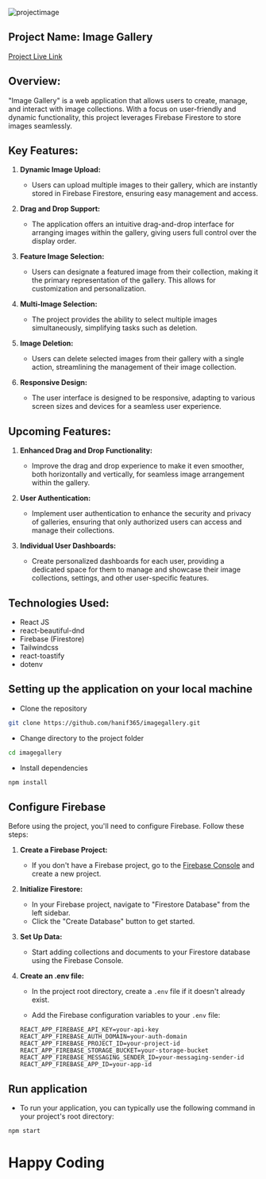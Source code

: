 ![projectimage](https://github.com/hanif365/imagegallery/assets/55603798/c4c23fe7-5afd-4ae8-8d00-b5036172cd69)

## Project Name: Image Gallery

[Project Live Link](https://imagegallery1.vercel.app)

## Overview:
"Image Gallery" is a web application that allows users to create, manage, and interact with image collections. 
 With a focus on user-friendly and dynamic functionality, this project leverages Firebase Firestore to store 
 images seamlessly.

## Key Features:

1. **Dynamic Image Upload:**
    - Users can upload multiple images to their gallery, which are instantly stored in Firebase Firestore, 
      ensuring easy management and access.

2. **Drag and Drop Support:**
    - The application offers an intuitive drag-and-drop interface for arranging images within the gallery, 
      giving users full control over the display order.

3. **Feature Image Selection:**
    - Users can designate a featured image from their collection, making it the primary representation of 
      the gallery. This allows for customization and personalization.

4. **Multi-Image Selection:**
    - The project provides the ability to select multiple images simultaneously, simplifying tasks such as deletion.

5. **Image Deletion:**
    - Users can delete selected images from their gallery with a single action, streamlining the management 
      of their image collection.

6. **Responsive Design:**
    - The user interface is designed to be responsive, adapting to various screen sizes and devices for 
      a seamless user experience.


## Upcoming Features:

1. **Enhanced Drag and Drop Functionality:**
    - Improve the drag and drop experience to make it even smoother, both horizontally and vertically, 
      for seamless image arrangement within the gallery.

2. **User Authentication:**
    - Implement user authentication to enhance the security and privacy of galleries, ensuring that 
      only authorized users can access and manage their collections.

3. **Individual User Dashboards:**
    - Create personalized dashboards for each user, providing a dedicated space for them to manage and showcase 
      their image collections, settings, and other user-specific features.
 
## Technologies Used:
   - React JS
   - react-beautiful-dnd
   - Firebase (Firestore)
   - Tailwindcss
   - react-toastify
   - dotenv
     
## Setting up the application on your local machine
   - Clone the repository
```bash
git clone https://github.com/hanif365/imagegallery.git
```
   - Change directory to the project folder
```bash
cd imagegallery
```
   - Install dependencies
```bash
npm install
```

## Configure Firebase

Before using the project, you'll need to configure Firebase. Follow these steps:

1. **Create a Firebase Project:**

    - If you don't have a Firebase project, go to the [Firebase Console](https://console.firebase.google.com/) and create a new project.

2. **Initialize Firestore:**

    - In your Firebase project, navigate to "Firestore Database" from the left sidebar.
    - Click the "Create Database" button to get started.
   
3. **Set Up Data:**

    - Start adding collections and documents to your Firestore database using the Firebase Console.
      
4. **Create an .env file:**

     - In the project root directory, create a `.env` file if it doesn't already exist.

     - Add the Firebase configuration variables to your `.env` file:

   ```plaintext
   REACT_APP_FIREBASE_API_KEY=your-api-key
   REACT_APP_FIREBASE_AUTH_DOMAIN=your-auth-domain
   REACT_APP_FIREBASE_PROJECT_ID=your-project-id
   REACT_APP_FIREBASE_STORAGE_BUCKET=your-storage-bucket
   REACT_APP_FIREBASE_MESSAGING_SENDER_ID=your-messaging-sender-id
   REACT_APP_FIREBASE_APP_ID=your-app-id
   ```

## Run application
 - To run your application, you can typically use the following command in your project's root directory:
```bash
npm start
```


# Happy Coding
